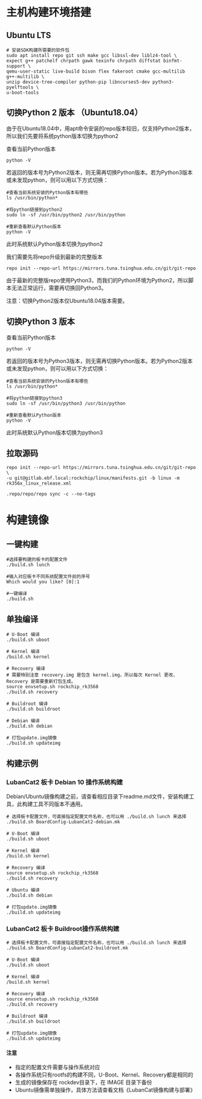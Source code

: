# 主机构建环境搭建

## Ubuntu LTS
```
# 安装SDK构建所需要的软件包
sudo apt install repo git ssh make gcc libssl-dev liblz4-tool \
expect g++ patchelf chrpath gawk texinfo chrpath diffstat binfmt-support \
qemu-user-static live-build bison flex fakeroot cmake gcc-multilib g++-multilib \
unzip device-tree-compiler python-pip libncurses5-dev python3-pyelftools \
u-boot-tools
```

## 切换Python 2 版本 （Ubuntu18.04）

由于在Ubuntu18.04中，用apt命令安装的repo版本较旧，仅支持Python2版本，所以我们先要将系统python版本切换为python2

查看当前Python版本
```
python -V
```
若返回的版本号为Python2版本，则无需再切换Python版本。若为Python3版本或未发现python，则可以用以下方式切换：

```
#查看当前系统安装的Python版本有哪些
ls /usr/bin/python*

#将python链接到python2
sudo ln -sf /usr/bin/python2 /usr/bin/python

#重新查看默认Python版本
python -V
```
此时系统默认Python版本切换为python2

我们需要先将repo升级到最新的完整版本

```
repo init --repo-url https://mirrors.tuna.tsinghua.edu.cn/git/git-repo
```

由于最新的完整版repo使用Python3，而我们的Python环境为Python2，所以脚本无法正常运行，需要再切换回Python3。

注意：切换Python2版本仅Ubuntu18.04版本需要。

## 切换Python 3 版本

查看当前Python版本
```
python -V
```
若返回的版本号为Python3版本，则无需再切换Python版本。若为Python2版本或未发现python，则可以用以下方式切换：

```
#查看当前系统安装的Python版本有哪些
ls /usr/bin/python*

#将python链接到python3
sudo ln -sf /usr/bin/python3 /usr/bin/python

#重新查看默认Python版本
python -V
```
此时系统默认Python版本切换为python3

## 拉取源码
```
repo init --repo-url https://mirrors.tuna.tsinghua.edu.cn/git/git-repo \
-u git@gitlab.ebf.local:rockchip/linux/manifests.git -b linux -m rk356x_linux_release.xml

.repo/repo/repo sync -c --no-tags
```

# 构建镜像
## 一键构建

```
#选择要构建的板卡的配置文件
./build.sh lunch

#输入对应板卡不同系统配置文件前的序号
Which would you like? [0]:1

#一键编译
./build.sh
```

## 单独编译

```
# U-Boot 编译
./build.sh uboot

# Kernel 编译
/build.sh kernel

# Recovery 编译
# 需要特别注意 recovery.img 是包含 kernel.img，所以每次 Kernel 更改，Recovery 是需要重新打包生成。
source envsetup.sh rockchip_rk3568
./build.sh recovery

# Buildroot 编译
./build.sh buildroot

# Debian 编译
./build.sh debian

# 打包update.img镜像
./build.sh updateimg
```

## 构建示例

### LubanCat2 板卡 Debian 10 操作系统构建

Debian/Ubuntu镜像构建之前，请查看相应目录下readme.md文件，安装构建工具，此构建工具不同版本不通用。

```
# 选择板卡配置文件，可直接指定配置文件名称，也可以用 ./build.sh lunch 来选择
./build.sh BoardConfig-LubanCat2-debian.mk

# U-Boot 编译
./build.sh uboot

# Kernel 编译
/build.sh kernel

# Recovery 编译
source envsetup.sh rockchip_rk3568
./build.sh recovery

# Ubuntu 编译
./build.sh debian

# 打包update.img镜像
./build.sh updateimg
```

### LubanCat2 板卡 Buildroot操作系统构建

```
# 选择板卡配置文件，可直接指定配置文件名称，也可以用 ./build.sh lunch 来选择
./build.sh BoardConfig-LubanCat2-buildroot.mk

# U-Boot 编译
./build.sh uboot

# Kernel 编译
/build.sh kernel

# Recovery 编译
source envsetup.sh rockchip_rk3568
./build.sh recovery

# Buildroot 编译
./build.sh buildroot

# 打包update.img镜像
./build.sh updateimg
```

#### 注意

- 指定的配置文件需要与操作系统对应
- 各操作系统只有rootfs的构建不同，U-Boot、Kernel、Recovery都是相同的
- 生成的镜像保存在 rockdev目录下，在 IMAGE 目录下备份
- Ubuntu镜像需单独操作，具体方法请查看文档《LubanCat镜像构建与部署》
